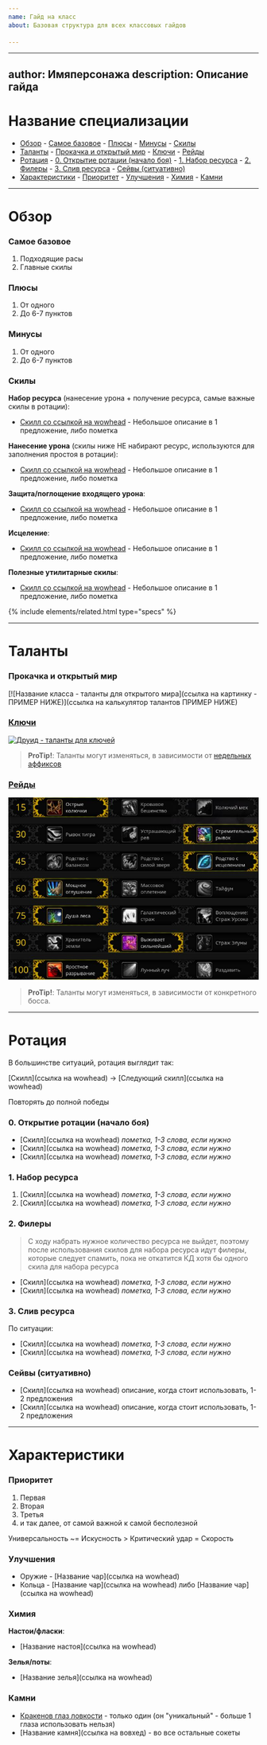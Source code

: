 ```yaml
---
name: Гайд на класс
about: Базовая структура для всех классовых гайдов

---
```


---
author: Имяперсонажа
description: Описание гайда
---

# Название специализации

<!-- vim-markdown-toc Redcarpet -->

+ [Обзор](#обзор)
        - [Самое базовое](#самое-базовое)
        - [Плюсы](#плюсы)
        - [Минусы](#минусы)
        - [Скилы](#скилы)
+ [Таланты](#таланты)
        - [Прокачка и открытый мир](#прокачка-и-открытый-мир)
        - [Ключи](#ключи)
        - [Рейды](#рейды)
+ [Ротация](#ротация)
        - [0. Открытие ротации (начало боя)](#0-открытие-ротации-начало-боя)
        - [1. Набор ресурса](#1-набор-ресурса)
        - [2. Филеры](#2-филеры)
        - [3. Слив ресурса](#3-слив-ресурса)
        - [Сейвы (ситуативно)](#сейвы-ситуативно)
+ [Характеристики](#характеристики)
        - [Приоритет](#приоритет)
        - [Улучшения](#улучшения)
        - [Химия](#химия)
        - [Камни](#камни)

<!-- vim-markdown-toc -->

<hr>

# Обзор

### Самое базовое

1. Подходящие расы
2. Главные скилы

### Плюсы

1. От одного
2. До 6-7 пунктов

### Минусы

1. От одного
2. До 6-7 пунктов

### Скилы

**Набор ресурса** (нанесение урона + получение ресурса, самые важные скилы в ротации):

* [Скилл со ссылкой на wowhead](https://ru.wowhead.com/spell=77758/) - Небольшое описание в 1 предложение, либо пометка

**Нанесение урона** (скилы ниже НЕ набирают ресурс, используются для заполнения простоя в ротации):

* [Скилл со ссылкой на wowhead](https://ru.wowhead.com/spell=77758/) - Небольшое описание в 1 предложение, либо пометка

**Защита/поглощение входящего урона**:

* [Скилл со ссылкой на wowhead](https://ru.wowhead.com/spell=77758/) - Небольшое описание в 1 предложение, либо пометка

**Исцеление**:

* [Скилл со ссылкой на wowhead](https://ru.wowhead.com/spell=77758/) - Небольшое описание в 1 предложение, либо пометка

**Полезные утилитарные скилы**:

* [Скилл со ссылкой на wowhead](https://ru.wowhead.com/spell=77758/) - Небольшое описание в 1 предложение, либо пометка

{% include elements/related.html type="specs" %}

<hr>

# Таланты

### Прокачка и открытый мир

[![Название класса - таланты для открытого мира](ссылка на картинку - ПРИМЕР НИЖЕ)](ссылка на калькулятор талантов ПРИМЕР НИЖЕ)

### [Ключи](/wiki/keystones)

[![Друид - таланты для ключей](https://forestguild.club/assets/img/pages/druid/talents-keystones.jpg)](https://ru.wowhead.com/talent-calc/druid/guardian/c8Nz/S28/XvH/5HY/5H5)

> **ProTip!**: Таланты могут изменяться, в зависимости от [недельных аффиксов](/wiki/keystones)

### [Рейды](/wiki/raid)

[![Друид - таланты для рейдов](/assets/img/pages/druid/talents-raids.jpg)](https://ru.wowhead.com/talent-calc/druid/guardian/c8Bz/S28/XvH/5HY/5H5)

> **ProTip!**: Таланты могут изменяться, в зависимости от конкретного босса.

<hr>

# Ротация

В большинстве ситуаций, ротация выглядит так:

[Скилл](ссылка на wowhead) &rarr;
[Следующий скилл](ссылка на wowhead)

Повторять до полной победы

### 0. Открытие ротации (начало боя)

* [Скилл](ссылка на wowhead) _пометка, 1-3 слова, если нужно_
* [Скилл](ссылка на wowhead) _пометка, 1-3 слова, если нужно_
* [Скилл](ссылка на wowhead) _пометка, 1-3 слова, если нужно_

### 1. Набор ресурса

1. [Скилл](ссылка на wowhead) _пометка, 1-3 слова, если нужно_
2. [Скилл](ссылка на wowhead) _пометка, 1-3 слова, если нужно_

### 2. Филеры

> С ходу набрать нужное количество ресурса не выйдет, поэтому после использования скилов для набора ресурса идут филеры,
> которые следует спамить, пока не откатится КД хотя бы одного скила для набора ресурса

* [Скилл](ссылка на wowhead) _пометка, 1-3 слова, если нужно_
* [Скилл](ссылка на wowhead) _пометка, 1-3 слова, если нужно_

### 3. Слив ресурса

По ситуации:

* [Скилл](ссылка на wowhead) _пометка, 1-3 слова, если нужно_
* [Скилл](ссылка на wowhead) _пометка, 1-3 слова, если нужно_

### Сейвы (ситуативно)

* [Скилл](ссылка на wowhead) описание, когда стоит использовать, 1-2 предложения
* [Скилл](ссылка на wowhead) описание, когда стоит использовать, 1-2 предложения


<hr>

# Характеристики

### Приоритет

1. Первая
2. Вторая
3. Третья
4. и так далее, от самой важной к самой бесполезной

Универсальность ~= Искусность > Критический удар = Скорость

### Улучшения

* Оружие - [Название чар](ссылка на wowhead)
* Кольца - [Название чар](ссылка на wowhead) либо [Название чар](ссылка на wowhead)


### Химия

**Настои/фласки**:

* [Название настоя](ссылка на wowhead)

**Зелья/поты**:

* [Название зелья](ссылка на wowhead)

### Камни

* [Кракенов глаз ловкости](https://ru.wowhead.com/item=153708/) - только один (он "уникальный" - больше 1 глаза использовать нельзя)
* [Название камня](ссылка на вовхед) - во все остальные сокеты
